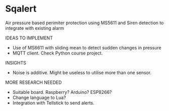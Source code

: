 # Sqalert
Air pressure based perimiter protection using MS5611
and Siren detection to integrate with existing alarm

IDEAS TO IMPLEMENT
- Use of MS6611 with sliding mean to detect sudden changes in pressure
- MQTT client. Check Python course project.

INSIGHTS
- Noise is additive. Might be useless to utilise more than one sensor.

MORE RESEARCH NEEDED
- Suitable board. Raspberry? Arduino? ESP8266?
- Change language to Lua?
- Integration with Tellstick to send alerts.
